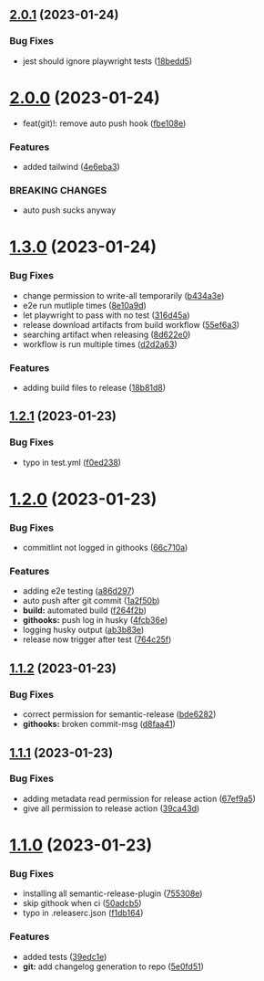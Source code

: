 ## [2.0.1](https://github.com/CUexter/next-template/compare/v2.0.0...v2.0.1) (2023-01-24)


### Bug Fixes

* jest should ignore playwright tests ([18bedd5](https://github.com/CUexter/next-template/commit/18bedd593f54ecc401f5861090015e55617706b7))

# [2.0.0](https://github.com/CUexter/next-template/compare/v1.3.0...v2.0.0) (2023-01-24)

- feat(git)!: remove auto push hook ([fbe108e](https://github.com/CUexter/next-template/commit/fbe108e02572bee652362b822ed342ad3a78fdca))

### Features

- added tailwind ([4e6eba3](https://github.com/CUexter/next-template/commit/4e6eba3510e739a2284b0a52fcc8b48547892ec7))

### BREAKING CHANGES

- auto push sucks anyway

# [1.3.0](https://github.com/CUexter/next-template/compare/v1.2.1...v1.3.0) (2023-01-24)

### Bug Fixes

- change permission to write-all temporarily ([b434a3e](https://github.com/CUexter/next-template/commit/b434a3ec2647572067175079b2dd38c07aa9e740))
- e2e run mutliple times ([8e10a9d](https://github.com/CUexter/next-template/commit/8e10a9df1aca6b1fc93173aa8b560acd598b524f))
- let playwright to pass with no test ([316d45a](https://github.com/CUexter/next-template/commit/316d45ad346621ee80f1bfc1acd4a01b0083e820))
- release download artifacts from build workflow ([55ef6a3](https://github.com/CUexter/next-template/commit/55ef6a33e7aa1785829134b5ba8b0259453706b2))
- searching artifact when releasing ([8d622e0](https://github.com/CUexter/next-template/commit/8d622e02041dd691d7d5c36079b638c3d0919241))
- workflow is run multiple times ([d2d2a63](https://github.com/CUexter/next-template/commit/d2d2a63c8a56eed3b81435bc6be128fdc854b19a))

### Features

- adding build files to release ([18b81d8](https://github.com/CUexter/next-template/commit/18b81d8a8f312445fec3f1b951f479c6855d2f93))

## [1.2.1](https://github.com/CUexter/next-template/compare/v1.2.0...v1.2.1) (2023-01-23)

### Bug Fixes

- typo in test.yml ([f0ed238](https://github.com/CUexter/next-template/commit/f0ed238423cb574f654c437baa1e4e3abc2aaac6))

# [1.2.0](https://github.com/CUexter/next-template/compare/v1.1.2...v1.2.0) (2023-01-23)

### Bug Fixes

- commitlint not logged in githooks ([66c710a](https://github.com/CUexter/next-template/commit/66c710a08991404c208246e596c72d9af07c540a))

### Features

- adding e2e testing ([a86d297](https://github.com/CUexter/next-template/commit/a86d2977800a5456d73f59580b33e688c6e233f0))
- auto push after git commit ([1a2f50b](https://github.com/CUexter/next-template/commit/1a2f50bd38833dcdc77a8495de9721b6a6064634))
- **build:** automated build ([f264f2b](https://github.com/CUexter/next-template/commit/f264f2b59abfddc830541d95c157dd00b314a648))
- **githooks:** push log in husky ([4fcb36e](https://github.com/CUexter/next-template/commit/4fcb36ebe738db95917b6d9fb6d1d7b8e8987fe1))
- logging husky output ([ab3b83e](https://github.com/CUexter/next-template/commit/ab3b83eb55bcd036ff4488b568501e83a83dbc0d))
- release now trigger after test ([764c25f](https://github.com/CUexter/next-template/commit/764c25f2b9326de4988830ae735a18e5fde986eb))

## [1.1.2](https://github.com/CUexter/next-template/compare/v1.1.1...v1.1.2) (2023-01-23)

### Bug Fixes

- correct permission for semantic-release ([bde6282](https://github.com/CUexter/next-template/commit/bde628206602d252fb2af35270b6e7f0032f4a46))
- **githooks:** broken commit-msg ([d8faa41](https://github.com/CUexter/next-template/commit/d8faa41fc2d2f411f9ea2fed8403a3edd5b7aed4))

## [1.1.1](https://github.com/CUexter/next-template/compare/v1.1.0...v1.1.1) (2023-01-23)

### Bug Fixes

- adding metadata read permission for release action ([67ef9a5](https://github.com/CUexter/next-template/commit/67ef9a54b9bdc5b562ec95fa2f564707b0c6c24f))
- give all permission to release action ([39ca43d](https://github.com/CUexter/next-template/commit/39ca43decaae81f706cf7aaabb83de582fe99eeb))

# [1.1.0](https://github.com/CUexter/next-template/compare/v1.0.0...v1.1.0) (2023-01-23)

### Bug Fixes

- installing all semantic-release-plugin ([755308e](https://github.com/CUexter/next-template/commit/755308e1a15e1d23959194e025530eefcb9af4fd))
- skip githook when ci ([50adcb5](https://github.com/CUexter/next-template/commit/50adcb50ef280273d7b9daf1375ab8041d4bc14b))
- typo in .releaserc.json ([f1db164](https://github.com/CUexter/next-template/commit/f1db16493d6e15e9b3bfde6c1b7751f8134996e4))

### Features

- added tests ([39edc1e](https://github.com/CUexter/next-template/commit/39edc1ecd20bd57737d57835a9c55e8e9e74b9fd))
- **git:** add changelog generation to repo ([5e0fd51](https://github.com/CUexter/next-template/commit/5e0fd51dcb26161bd9b929b86622bd3a8553643f))
